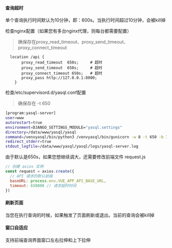 #### 查询超时
单个查询执行时间默认为10分钟，即：600s。当执行时间超过10分钟，会被kill掉

检查nginx配置（如果您有多台nginx代理，则每台都需要配置）
> 确保存在proxy_read_timeout、proxy_send_timeout、proxy_connect_timeout
```nginx
  location /api {
       proxy_read_timeout  650s;     # 超时
       proxy_send_timeout  650s;     # 超时
       proxy_connect_timeout 650s;   # 超时
       proxy_pass http://127.0.0.1:8000;
    }
```

检查/etc/supervisord.d/yasql.conf配置
> 确保存在 -t 650

```bash
[program:yasql-server]
user=www
autorestart=true
environment=DJANGO_SETTINGS_MODULE="yasql.settings"
directory=/data/www/yasql/yasql
command=/venvyasql/bin/python3 /venvyasql/bin/gunicorn -w 8 -t 650 -b 127.0.0.1:8000 yasql.wsgi:application
redirect_stderr=true
stdout_logfile=/data/www/yasql/yasql/logs/yasql-server.log
```

由于默认是650s，如果您想继续调大，还需要修改前端文件
request.js

```javascript
// 创建 axios 实例
const request = axios.create({
  // API 请求的默认前缀
  baseURL: process.env.VUE_APP_API_BASE_URL,
  timeout: 650000 // 请求超时时间
})
```

#### 刷新页面
当您在执行查询的时候，如果触发了页面刷新或退出。当前的查询会被kill掉

#### 窗口自适应
支持前端查询界面窗口左右拉伸和上下拉伸

